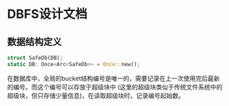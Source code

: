 # DBFS设计文档

## 数据结构定义

```rust
struct SafeDb(DB);
static DB: Once<Arc<SafeDb>> = Once::new();
```

在数据库中，全局的bucket结构编号是唯一的，需要记录在上一次使用完后最新的编号。而这个编号可以存放于超级块中 (这里的超级块类似于传统文件系统中的超级块，但只存储少量信息)，在读取超级块时，记录编号起始数。

